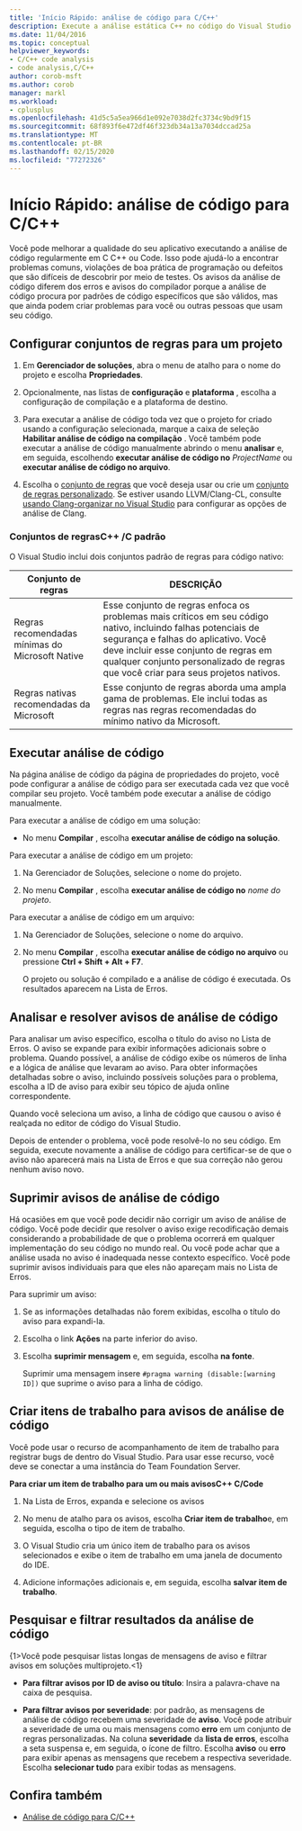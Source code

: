 ```yaml
---
title: 'Início Rápido: análise de código para C/C++'
description: Execute a análise estática C++ no código do Visual Studio para detectar problemas comuns de codificação e defeitos.
ms.date: 11/04/2016
ms.topic: conceptual
helpviewer_keywords:
- C/C++ code analysis
- code analysis,C/C++
author: corob-msft
ms.author: corob
manager: markl
ms.workload:
- cplusplus
ms.openlocfilehash: 41d5c5a5ea966d1e092e7038d2fc3734c9bd9f15
ms.sourcegitcommit: 68f893f6e472df46f323db34a13a7034dccad25a
ms.translationtype: MT
ms.contentlocale: pt-BR
ms.lasthandoff: 02/15/2020
ms.locfileid: "77272326"
---
```

# <a name="quickstart-code-analysis-for-cc"></a>Início Rápido: análise de código para C/C++

Você pode melhorar a qualidade do seu aplicativo executando a análise de código regularmente em C C++ ou Code. Isso pode ajudá-lo a encontrar problemas comuns, violações de boa prática de programação ou defeitos que são difíceis de descobrir por meio de testes. Os avisos da análise de código diferem dos erros e avisos do compilador porque a análise de código procura por padrões de código específicos que são válidos, mas que ainda podem criar problemas para você ou outras pessoas que usam seu código.

## <a name="configure-rule-sets-for-a-project"></a>Configurar conjuntos de regras para um projeto

1. Em **Gerenciador de soluções**, abra o menu de atalho para o nome do projeto e escolha **Propriedades**.

2. Opcionalmente, nas listas de **configuração** e **plataforma** , escolha a configuração de compilação e a plataforma de destino.

3. Para executar a análise de código toda vez que o projeto for criado usando a configuração selecionada, marque a caixa de seleção **Habilitar análise de código na compilação** . Você também pode executar a análise de código manualmente abrindo o menu **analisar** e, em seguida, escolhendo **executar análise de código no** *ProjectName* ou **executar análise de código no arquivo**.

4. Escolha o [conjunto de regras](../code-quality/using-rule-sets-to-specify-the-cpp-rules-to-run.md) que você deseja usar ou crie um [conjunto de regras personalizado](../code-quality/how-to-create-a-custom-rule-set.md). Se estiver usando LLVM/Clang-CL, consulte [usando Clang-organizar no Visual Studio](../code-quality/clang-tidy.md) para configurar as opções de análise de Clang.

### <a name="standard-cc-rule-sets"></a>Conjuntos de regrasC++ /C padrão

O Visual Studio inclui dois conjuntos padrão de regras para código nativo:

|Conjunto de regras|DESCRIÇÃO|
|--------------|-----------------|
|Regras recomendadas mínimas do Microsoft Native|Esse conjunto de regras enfoca os problemas mais críticos em seu código nativo, incluindo falhas potenciais de segurança e falhas do aplicativo. Você deve incluir esse conjunto de regras em qualquer conjunto personalizado de regras que você criar para seus projetos nativos.|
|Regras nativas recomendadas da Microsoft|Esse conjunto de regras aborda uma ampla gama de problemas. Ele inclui todas as regras nas regras recomendadas do mínimo nativo da Microsoft.|

## <a name="run-code-analysis"></a>Executar análise de código

Na página análise de código da página de propriedades do projeto, você pode configurar a análise de código para ser executada cada vez que você compilar seu projeto. Você também pode executar a análise de código manualmente.

Para executar a análise de código em uma solução:

- No menu **Compilar** , escolha **executar análise de código na solução**.

Para executar a análise de código em um projeto:

1. Na Gerenciador de Soluções, selecione o nome do projeto.

2. No menu **Compilar** , escolha **executar análise de código no** *nome do projeto*.

Para executar a análise de código em um arquivo:

1. Na Gerenciador de Soluções, selecione o nome do arquivo.

2. No menu **Compilar** , escolha **executar análise de código no arquivo** ou pressione **Ctrl + Shift + Alt + F7**.

   O projeto ou solução é compilado e a análise de código é executada. Os resultados aparecem na Lista de Erros.

## <a name="analyze-and-resolve-code-analysis-warnings"></a>Analisar e resolver avisos de análise de código

Para analisar um aviso específico, escolha o título do aviso no Lista de Erros. O aviso se expande para exibir informações adicionais sobre o problema. Quando possível, a análise de código exibe os números de linha e a lógica de análise que levaram ao aviso. Para obter informações detalhadas sobre o aviso, incluindo possíveis soluções para o problema, escolha a ID de aviso para exibir seu tópico de ajuda online correspondente.

Quando você seleciona um aviso, a linha de código que causou o aviso é realçada no editor de código do Visual Studio.

Depois de entender o problema, você pode resolvê-lo no seu código. Em seguida, execute novamente a análise de código para certificar-se de que o aviso não aparecerá mais na Lista de Erros e que sua correção não gerou nenhum aviso novo.

## <a name="suppress-code-analysis-warnings"></a>Suprimir avisos de análise de código

Há ocasiões em que você pode decidir não corrigir um aviso de análise de código. Você pode decidir que resolver o aviso exige recodificação demais considerando a probabilidade de que o problema ocorrerá em qualquer implementação do seu código no mundo real. Ou você pode achar que a análise usada no aviso é inadequada nesse contexto específico. Você pode suprimir avisos individuais para que eles não apareçam mais no Lista de Erros.

Para suprimir um aviso:

1. Se as informações detalhadas não forem exibidas, escolha o título do aviso para expandi-la.

2. Escolha o link **Ações** na parte inferior do aviso.

3. Escolha **suprimir mensagem** e, em seguida, escolha **na fonte**.

   Suprimir uma mensagem insere `#pragma warning (disable:[warning ID])` que suprime o aviso para a linha de código.

## <a name="create-work-items-for-code-analysis-warnings"></a>Criar itens de trabalho para avisos de análise de código

Você pode usar o recurso de acompanhamento de item de trabalho para registrar bugs de dentro do Visual Studio. Para usar esse recurso, você deve se conectar a uma instância do Team Foundation Server.

**Para criar um item de trabalho para um ou mais avisosC++ C/Code**

1. Na Lista de Erros, expanda e selecione os avisos

2. No menu de atalho para os avisos, escolha **Criar item de trabalho**e, em seguida, escolha o tipo de item de trabalho.

3. O Visual Studio cria um único item de trabalho para os avisos selecionados e exibe o item de trabalho em uma janela de documento do IDE.

4. Adicione informações adicionais e, em seguida, escolha **salvar item de trabalho**.

## <a name="search-and-filter-code-analysis-results"></a>Pesquisar e filtrar resultados da análise de código

{1&gt;Você pode pesquisar listas longas de mensagens de aviso e filtrar avisos em soluções multiprojeto.&lt;1}

- **Para filtrar avisos por ID de aviso ou título**: Insira a palavra-chave na caixa de pesquisa.

- **Para filtrar avisos por severidade**: por padrão, as mensagens de análise de código recebem uma severidade de **aviso**. Você pode atribuir a severidade de uma ou mais mensagens como **erro** em um conjunto de regras personalizadas. Na coluna **severidade** da **lista de erros**, escolha a seta suspensa e, em seguida, o ícone de filtro. Escolha **aviso** ou **erro** para exibir apenas as mensagens que recebem a respectiva severidade. Escolha **selecionar tudo** para exibir todas as mensagens.

## <a name="see-also"></a>Confira também

- [Análise de código para C/C++](../code-quality/code-analysis-for-c-cpp-overview.md)
